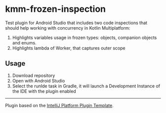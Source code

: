 # kmm-frozen-inspection

Test plugin for Android Studio that includes two code inspections that should help working with concurrency in Kotlin Multiplatform:
1. Highlights variables usage in frozen types: objects, companion objects and enums.
1. Highlights lambda of Worker, that captures outer scope

## Usage

1. Download repository
2. Open with Android Studio
3. Select the runIde task in Gradle, it will launch a Development Instance of the IDE with the plugin enabled

---
Plugin based on the [IntelliJ Platform Plugin Template][template].

[template]: https://github.com/JetBrains/intellij-platform-plugin-template
